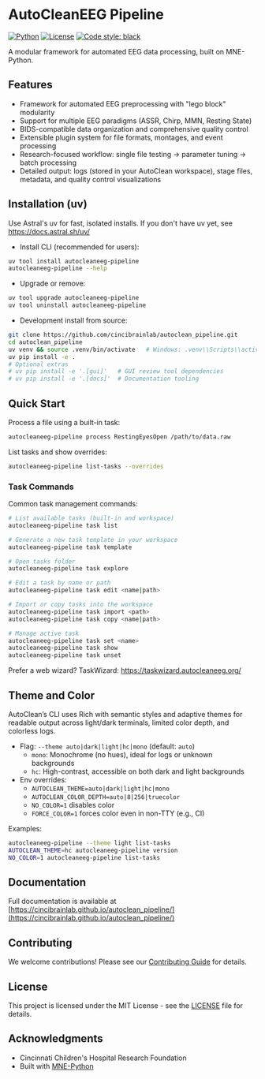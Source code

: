 # AutoCleanEEG Pipeline

[![Python](https://img.shields.io/badge/python-3.10%2B-blue.svg)](https://www.python.org/downloads/)
[![License](https://img.shields.io/badge/license-MIT-green.svg)](LICENSE)
[![Code style: black](https://img.shields.io/badge/code%20style-black-000000.svg)](https://github.com/psf/black)

A modular framework for automated EEG data processing, built on MNE-Python.



## Features

- Framework for automated EEG preprocessing with "lego block" modularity
- Support for multiple EEG paradigms (ASSR, Chirp, MMN, Resting State) 
- BIDS-compatible data organization and comprehensive quality control
- Extensible plugin system for file formats, montages, and event processing
- Research-focused workflow: single file testing → parameter tuning → batch processing
- Detailed output: logs (stored in your AutoClean workspace), stage files, metadata, and quality control visualizations

## Installation (uv)

Use Astral's uv for fast, isolated installs. If you don't have uv yet, see https://docs.astral.sh/uv/

- Install CLI (recommended for users):

```bash
uv tool install autocleaneeg-pipeline
autocleaneeg-pipeline --help
```

- Upgrade or remove:

```bash
uv tool upgrade autocleaneeg-pipeline
uv tool uninstall autocleaneeg-pipeline
```

- Development install from source:

```bash
git clone https://github.com/cincibrainlab/autoclean_pipeline.git
cd autoclean_pipeline
uv venv && source .venv/bin/activate   # Windows: .venv\\Scripts\\activate
uv pip install -e .
# Optional extras
# uv pip install -e '.[gui]'   # GUI review tool dependencies
# uv pip install -e '.[docs]'  # Documentation tooling
```

## Quick Start

Process a file using a built-in task:

```bash
autocleaneeg-pipeline process RestingEyesOpen /path/to/data.raw
```

List tasks and show overrides:

```bash
autocleaneeg-pipeline list-tasks --overrides
```

### Task Commands

Common task management commands:

```bash
# List available tasks (built-in and workspace)
autocleaneeg-pipeline task list

# Generate a new task template in your workspace
autocleaneeg-pipeline task template

# Open tasks folder
autocleaneeg-pipeline task explore

# Edit a task by name or path
autocleaneeg-pipeline task edit <name|path>

# Import or copy tasks into the workspace
autocleaneeg-pipeline task import <path>
autocleaneeg-pipeline task copy <name|path>

# Manage active task
autocleaneeg-pipeline task set <name>
autocleaneeg-pipeline task show
autocleaneeg-pipeline task unset
```

Prefer a web wizard? TaskWizard: https://taskwizard.autocleaneeg.org/

## Theme and Color

AutoClean’s CLI uses Rich with semantic styles and adaptive themes for readable output across light/dark terminals, limited color depth, and colorless logs.

- Flag: `--theme auto|dark|light|hc|mono` (default: `auto`)
  - `mono`: Monochrome (no hues), ideal for logs or unknown backgrounds
  - `hc`: High-contrast, accessible on both dark and light backgrounds
- Env overrides:
  - `AUTOCLEAN_THEME=auto|dark|light|hc|mono`
  - `AUTOCLEAN_COLOR_DEPTH=auto|8|256|truecolor`
  - `NO_COLOR=1` disables color
  - `FORCE_COLOR=1` forces color even in non-TTY (e.g., CI)

Examples:

```bash
autocleaneeg-pipeline --theme light list-tasks
AUTOCLEAN_THEME=hc autocleaneeg-pipeline version
NO_COLOR=1 autocleaneeg-pipeline list-tasks
```

## Documentation

Full documentation is available at [https://cincibrainlab.github.io/autoclean_pipeline/](https://cincibrainlab.github.io/autoclean_pipeline/)

## Contributing

We welcome contributions! Please see our [Contributing Guide](CONTRIBUTING.md) for details.

## License

This project is licensed under the MIT License - see the [LICENSE](LICENSE) file for details.

## Acknowledgments

- Cincinnati Children's Hospital Research Foundation
- Built with [MNE-Python](https://mne.tools/)
